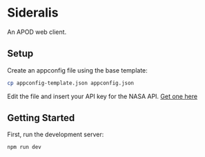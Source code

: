 # Sideralis

An APOD web client.

## Setup

Create an appconfig file using the base template:

```bash
cp appconfig-template.json appconfig.json
```

Edit the file and insert your API key for the NASA API. [Get one here](https://api.nasa.gov/)

## Getting Started

First, run the development server:

```bash
npm run dev
```

